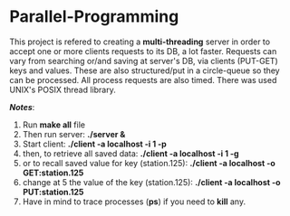 # Parallel-Programming

This project is refered to creating a **multi-threading** server in order to accept one or more clients requests to its DB, a lot faster. Requests can vary from searching or/and saving at server's DB, via clients (PUT-GET) keys and values. These are also structured/put in a circle-queue so they can be processed.  All process requests are also timed. There was used UNIX's POSIX thread library.

***Notes***: 
 1. Run **make all** file
 2. Then run server: **./server &**
 3. Start client: **./client -a localhost -i 1 -p**
 4. then, to retrieve all saved data: **./client -a localhost -i 1 -g**
 5. or to recall saved value for key (station.125): **./client -a localhost -o GET:station.125**
 6. change at 5 the value of the key (station.125): **./client -a localhost -o PUT:station.125**
 7. Have in mind to trace processes (**ps**) if you need to **kill** any. 
